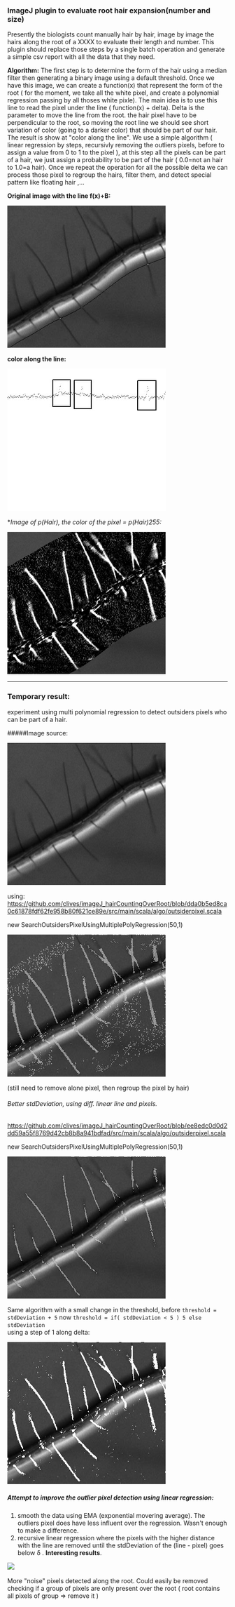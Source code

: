 ### ImageJ plugin to evaluate root hair expansion(number and size)

Presently the biologists count manually hair by hair, image by image the hairs along the root of a XXXX to evaluate their length and number. This plugin should replace those steps by a single batch operation and generate a simple csv report with all the data that they need.


**Algorithm:**
The first step is to determine the form of the hair using a median filter then generating a binary image using a default threshold. Once we have this image, we can create a function(x) that represent the form of the root ( for the moment, we take all the white pixel, and create a polynomial regression passing by all thoses white pixle).
The main idea is to use this line to read the pixel under the line ( function(x) + delta).
Delta is the parameter to move the line from the root. the hair pixel have to be perpendicular to the root, so moving the root line we should see short variation of color (going to a darker color) that should be part of our hair. The result is show at "color along the line". We use a simple algorithm ( linear regression by steps, recursivly removing the outliers pixels, before to assign a value from 0 to 1 to the pixel ), at this step all the pixels can be part of a hair, we just assign a probability to be part of the hair ( 0.0=not an hair to 1.0=a hair). Once we repeat the operation for all the possible delta we can process those pixel to regroup the hairs, filter them, and detect special pattern like floating hair ,...

**Original image with the line f(x)+B:**

![](doc_images/result_delta025.jpg "ttt")          


**color along the line:**     


![](doc_images/img_x_color_delta025.jpg "ttt")

**Image of p(Hair), the color of the pixel = p(Hair)*255:**


![](doc_images/fuzzyHairs_001.png "ttt")



----------------------------

### Temporary result:     
experiment using multi polynomial regression to detect outsiders pixels who
can be part of a hair.

#####Image source:     

![](doc_images/src_image_01.jpg "ttt")

using: https://github.com/clives/imageJ_hairCountingOverRoot/blob/dda0b5ed8ca0c61878fdf62fe958b80f621ce89e/src/main/scala/algo/outsiderpixel.scala                    

new SearchOutsidersPixelUsingMultiplePolyRegression(50,1)

![](doc_images/allPixelsHair_dda0b5ed8ca0c61878fdf62fe958b80f621ce89e.jpg "ttt")

(still need to remove alone pixel, then regroup the pixel by hair)

###### Better stdDeviation, using diff. linear line and pixels.    

https://github.com/clives/imageJ_hairCountingOverRoot/blob/ee8edc0d0d2dd59a55f8769d42cb8b8a941bdfad/src/main/scala/algo/outsiderpixel.scala        

new SearchOutsidersPixelUsingMultiplePolyRegression(50,1)  

![](doc_images/allPixelsHair_ee8edc0d0d2dd59a55f8769d42cb8b8a941bdfad.jpg "ttt")

Same algorithm with a small change in the threshold,
before ```threshold = stdDeviation + 5```
now ```threshold = if( stdDeviation < 5 ) 5 else stdDeviation```   
using a step of 1 along delta:

![](doc_images/allPixelsHair_ee8edc0d0d2dd59a55f8769d42cb8b8a941bdfad_b.jpg "ttt")

##### Attempt to improve the outlier pixel detection using linear regression:     

1. smooth the data using EMA (exponential movering average). The outliers pixel does have less influent over the regression. Wasn't enough to make a difference.
2. recursive linear regression where the pixels with the higher distance with the line are removed until the stdDeviation of the (line - pixel) goes below &delta; . **Interesting results**. 

![](doc_images/allPixelsHair_usingRecursiveLinearRegression.jpg "")

More "noise" pixels detected along the root. Could easily be removed checking if a group of pixels are only present over the root ( root contains all pixels of group => remove it )  






